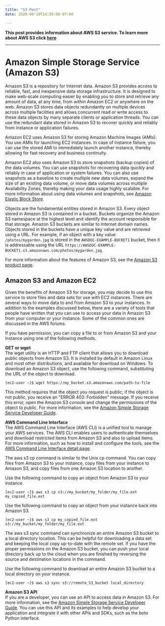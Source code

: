 ```yaml
---
title: "S3 Post"
date: 2020-06-19T14:59:08-07:00

---
```


**This post provides information about AWS S3 service.
To learn more about AWS S3 click [here](https://docs.aws.amazon.com/s3/index.html)**

---
# Amazon Simple Storage Service \(Amazon S3\)<a name="AmazonS3"></a>

Amazon S3 is a repository for Internet data\. Amazon S3 provides access to reliable, fast, and inexpensive data storage infrastructure\. It is designed to make web\-scale computing easier by enabling you to store and retrieve any amount of data, at any time, from within Amazon EC2 or anywhere on the web\. Amazon S3 stores data objects redundantly on multiple devices across multiple facilities and allows concurrent read or write access to these data objects by many separate clients or application threads\. You can use the redundant data stored in Amazon S3 to recover quickly and reliably from instance or application failures\. 

Amazon EC2 uses Amazon S3 for storing Amazon Machine Images \(AMIs\)\. You use AMIs for launching EC2 instances\. In case of instance failure, you can use the stored AMI to immediately launch another instance, thereby allowing for fast recovery and business continuity\.

Amazon EC2 also uses Amazon S3 to store snapshots \(backup copies\) of the data volumes\. You can use snapshots for recovering data quickly and reliably in case of application or system failures\. You can also use snapshots as a baseline to create multiple new data volumes, expand the size of an existing data volume, or move data volumes across multiple Availability Zones, thereby making your data usage highly scalable\. For more information about using data volumes and snapshots, see [Amazon Elastic Block Store](AmazonEBS.md)\.

Objects are the fundamental entities stored in Amazon S3\. Every object stored in Amazon S3 is contained in a bucket\. Buckets organize the Amazon S3 namespace at the highest level and identify the account responsible for that storage\. Amazon S3 buckets are similar to Internet domain names\. Objects stored in the buckets have a unique key value and are retrieved using a URL\. For example, if an object with a key value `/photos/mygarden.jpg` is stored in the `AWSDOC-EXAMPLE-BUCKET1` bucket, then it is addressable using the URL `https://AWSDOC-EXAMPLE-BUCKET1.s3.amazonaws.com/photos/mygarden.jpg`\. 

For more information about the features of Amazon S3, see the [Amazon S3 product page](https://aws.amazon.com/s3)\.

## Amazon S3 and Amazon EC2<a name="S3UsageScenarios"></a>

Given the benefits of Amazon S3 for storage, you may decide to use this service to store files and data sets for use with EC2 instances\. There are several ways to move data to and from Amazon S3 to your instances\. In addition to the examples discussed below, there are a variety of tools that people have written that you can use to access your data in Amazon S3 from your computer or your instance\. Some of the common ones are discussed in the AWS forums\.

If you have permission, you can copy a file to or from Amazon S3 and your instance using one of the following methods\.

**GET or wget**  
The wget utility is an HTTP and FTP client that allows you to download public objects from Amazon S3\. It is installed by default in Amazon Linux and most other distributions, and available for download on Windows\. To download an Amazon S3 object, use the following command, substituting the URL of the object to download\.

```
[ec2-user ~]$ wget https://my_bucket.s3.amazonaws.com/path-to-file
```

This method requires that the object you request is public; if the object is not public, you receive an "ERROR 403: Forbidden" message\. If you receive this error, open the Amazon S3 console and change the permissions of the object to public\. For more information, see the [Amazon Simple Storage Service Developer Guide](https://docs.aws.amazon.com/AmazonS3/latest/dev/)\.

**AWS Command Line Interface**  
The AWS Command Line Interface \(AWS CLI\) is a unified tool to manage your AWS services\. The AWS CLI enables users to authenticate themselves and download restricted items from Amazon S3 and also to upload items\. For more information, such as how to install and configure the tools, see the [AWS Command Line Interface detail page](https://aws.amazon.com/cli/)\.

The aws s3 cp command is similar to the Unix cp command\. You can copy files from Amazon S3 to your instance, copy files from your instance to Amazon S3, and copy files from one Amazon S3 location to another\.

Use the following command to copy an object from Amazon S3 to your instance\.

```
[ec2-user ~]$ aws s3 cp s3://my_bucket/my_folder/my_file.ext my_copied_file.ext
```

Use the following command to copy an object from your instance back into Amazon S3\.

```
[ec2-user ~]$ aws s3 cp my_copied_file.ext s3://my_bucket/my_folder/my_file.ext
```

The aws s3 sync command can synchronize an entire Amazon S3 bucket to a local directory location\. This can be helpful for downloading a data set and keeping the local copy up\-to\-date with the remote set\. If you have the proper permissions on the Amazon S3 bucket, you can push your local directory back up to the cloud when you are finished by reversing the source and destination locations in the command\.

Use the following command to download an entire Amazon S3 bucket to a local directory on your instance\.

```
[ec2-user ~]$ aws s3 sync s3://remote_S3_bucket local_directory
```

**Amazon S3 API**  
If you are a developer, you can use an API to access data in Amazon S3\. For more information, see the [Amazon Simple Storage Service Developer Guide](https://docs.aws.amazon.com/AmazonS3/latest/dev/)\. You can use this API and its examples to help develop your application and integrate it with other APIs and SDKs, such as the boto Python interface\.
